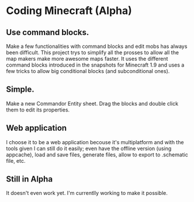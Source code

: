 Coding Minecraft (Alpha)
========================
Use command blocks.
-------------------
Make a few functionalities with command blocks and edit mobs has always been difficult. This project trys to simplify all the prosses to allow all the map makers make more awesome maps faster.
It uses the different command blocks introduced in the snapshots for Minecraft 1.9 and uses a few tricks to allow big conditional blocks (and subconditional ones).

Simple.
-------
Make a new Commandor Entity sheet. Drag the blocks and double click them to edit its properties.

Web application
---------------
I choose it to be a web application becouse it's multiplatform and with the tools given I can still do it easily; even have the offline version (using appcache), load and save files, generate files, allow to export to .schematic file, etc.

Still in Alpha
--------------
It doesn't even work yet. I'm currentlly working to make it possible.